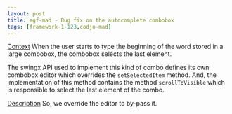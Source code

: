 ```yaml
---
layout: post
title: agf-mad - Bug fix on the autocomplete combobox
tags: [framework-1-123,codjo-mad]
---
```

<u>Context</u>
When the user starts to type the beginning of the word stored in a large combobox, the combobox selects the last element.

The swingx API used to implement this kind of combo defines its own combobox editor which overrides the ```setSelectedItem``` method. And, the implementation of this method contains the method ```scrollToVisible``` which is responsible to select the last element of the combo.

<u>Description</u>
So, we override the editor to by-pass it. 

